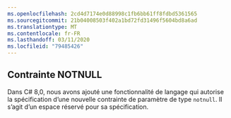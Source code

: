 ```yaml
---
ms.openlocfilehash: 2cd4d7174e0d88998c1fb6bb61ff8fdbd5361565
ms.sourcegitcommit: 21b04008503f402a1bd72fd31496f5604bd8a6ad
ms.translationtype: MT
ms.contentlocale: fr-FR
ms.lasthandoff: 03/11/2020
ms.locfileid: "79485426"
---
```

## <a name="notnull-constraint"></a>Contrainte NOTNULL

Dans C# 8,0, nous avons ajouté une fonctionnalité de langage qui autorise la spécification d’une nouvelle contrainte de paramètre de type `notnull`. Il s’agit d’un espace réservé pour sa spécification.
